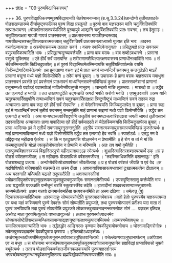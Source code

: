 +++
title = "09 पुरुषविद्याधिकरणम्"

+++
36. पुरुषविद्याधिकरणम्पुरुषविद्यायामपि चेतरेषामनाम्नात् (ब्र.सू.3.3.24)छान्दोग्ये तृतीयप्रपाठके षोडशखण्डारम्भे दीर्घायुष्ट्वफलिका पुरुष विद्या प्रस्तूयते ॥ पुरुषो वाव यज्ञस्तस्य यानि चतुर्विँशतिवर्षाणि तत्प्रातःसवनम् ॥षोडशोत्तरशतवर्षपरिमिते पुरुषायुषे आद्यानि चतुर्विंशतिवर्षाणि प्रातः सवनम् । तत्र हेतुमाह । चतुर्विंशत्यक्षरा गायत्री गायत्रं प्रातस्सवनम् ॥ प्रातःसवनस्य गायत्रीछन्दस्त्वाद् गायत्रीछन्दसश्चतुर्विंशत्यक्षरात्मकत्वात् चतुर्विंशतिवर्षे प्रातःसवनत्वाध्यासो युज्यत इति भावः ॥तदस्य वसवोऽन्वायत्ताः ॥ अस्योपासकस्य तत्प्रातः सवनं । वसवः स्वामित्वेनानुगताः । प्रसिद्धयज्ञे प्रातः सवनस्य वसुस्वामिकत्वादिति भावः । प्रसिद्धान्वसून्व्यावर्त्तयति ॥ प्राणा वाव वसवः ॥ वाव शब्दोऽवधारणे । प्राणानां वसुत्वे युक्तिमाह ॥ एते हीदँ सर्वं वासयन्ति ॥ शरीराणामशैथिल्यलक्षणवासस्य प्राणाधीनत्वादिति भावः ॥ तं चेदेतस्मिन्वयसि किञ्चिदुपतपेत् ॥ तं पुरुषं विद्यानिष्ठमेतस्मिन्वयसि चतुर्विंशतिवर्षात्मके वयसि किञ्चिद्रोगादिबाधेतेत्यर्थः ॥स ब्रूयात्प्राणा वसवः इदं मे प्रातः सवनं माध्यन्दिनँ सवनमनु सन्तनुतेऽति माऽहँ प्राणानां वसूनां मध्ये यज्ञो विलोप्सीयेति ॥ तदेमं मन्त्रं ब्रूयात् । स उपासकः हे प्राणा वसवः यज्ञरूपस्य ममाधुना प्रातस्सवनं प्रवर्त्तते इदं प्रवर्त्तमानं प्रातःसवनं माध्यन्दिनसवनेनाविच्छिन्नं कुरुत । प्रातस्सवनेशानां प्राणानां वसूनाम्मध्ये यज्ञोऽहं यज्ञरूपोऽहं माविलोप्सीयलुप्तो माभूवम् । छान्दसो माङि लुङभावः । माशब्दो वा ॥ उद्धैव तत एत्यगदो ह भवति ॥ तत उपतापादुदेति उद्गच्छति अगदो भवति अरोगो भवति । एवमुत्तरत्रापि ॥अथ यानि चतुश्चत्वारिँशद्वर्षाणि तन्माध्यन्दिनं सवनं चतुश्चत्वारिँशदक्षरा त्रिष्टुप्त्रैष्टुभं माध्यन्दिनं सवनं तदस्य रुद्रा अन्वायत्ताः प्राणा वाव रुद्रा एते हीदँ सर्वं रोदयन्ति । तं चेदेतस्मिन्वयसि किञ्चिदुपतपेत् स ब्रूयात् । प्राणा रुद्रा इदं मे माध्यन्दिनँ सवनं तृतीयं सवनमनु सन्तनुतेति माहं प्राणानां रुद्राणां मध्ये यज्ञो विलोप्सीयेति । उद्धैव तत एत्यगदो ह भवति । अथ यान्यष्टाचत्वारिँशद्वर्षाणि तत्तृतीयं सवनमष्टाचत्वारिंशदक्षरा जगती जागतं तृतीयसवनं तदस्यादित्या अन्वायत्ताः प्राणा वावादित्या एते हीदँ सर्वमाददते तं चेदेतस्मिन्वयसि किञ्चिदुपतपेत्स ब्रूयात् । प्राणा आदित्याः इदं मे तृतीयँ सवनमायुरनुसन्तनुतेति ॥तृतीयं सवनात्मकमायुरासमाप्त्यविच्छिन्नं कुरुतेत्यर्थः ॥ माहं प्राणानामादित्यानां मध्ये यज्ञो विलोप्सीयेति उद्धैव तत एत्यगदो हैव भवति ॥ स्पष्टोऽर्थः ॥ एतद्ध स्म वै तद्विद्वानाह महीदास ऐतरेयः । स किं म एतदुपतपसि योऽहमनेन न प्रेष्यामीति ॥ हे रोग स त्वं मे मां किं कस्मादुपतपसि योऽहं त्वत्कृतेनोपतापेन न प्रेष्यामि न मरिष्यामि । अतः तव श्रमो वृथैवेति । एतत्पुरुषविज्ञानस्वरूपं विद्वानितरपुत्रो महीदासनामाऽऽह स्मेत्यर्थः । शुभ्रादित्वादितरशब्दादपत्यार्थे ढक् ॥स ह षोडशं वर्षशतमजीवत् ॥ स महीदासः षोडशाधिकं वर्षशतमजीवत् । "तदस्मिन्नधिकमिति दशान्ताड्डः'' इति षोडशशब्दाड्ड प्रत्ययः । अन्योप्येवंवित्षोडशवर्षशतं जीवतीत्याह ॥ प्र ह षोडशं वर्षशतं जीवति य एवं वेद ॥स यदशिशिषति यत्पिपासति यन्नरमते ता अस्य दीक्षा । अशनायापिपासारत्यभावानां दुःखात्मकत्वेन दीक्षात्वम् ॥ अथ यदश्नाति यत्पिबति यद्रमते तदुपसदैरेति ॥ अशनपानरतीनां पयोव्रतादियुक्तोपसद्वत्सुखरूपत्वादुपसद्रूपत्वमुपसद्भिः समानतामेतीत्यर्थः । उपसद्दृष्टिस्तासु कर्त्तव्येति भावः । अथ यद्धसति यज्जक्षति यन्मैथुनं चरति स्तुतशस्त्रैरेव तदेति ॥ हासादीनां शब्दवत्त्वसाम्यात्स्तुतशस्त्रैः साम्यमेतीत्यर्थः ॥अथ यत्तपो दानमार्जवमहिंसा सत्यवचनमिति ता अस्य दक्षिणाः ॥ धर्मत्वतु (पु) ष्टिकरत्वसाम्यादितिभावः ॥तस्मादाहुः सोष्यत्यसोष्टेति पुनरुत्पादनमेवास्य ॥यतो हेतोः पुरुषस्यैव यज्ञरूपत्वमत एव यथा यज्ञं करिष्यमाणे पुरुषे देवदत्तः सोमं सोष्यतीति प्रयुञ्जते, तथा पुरुषस्योत्पादनं प्रतीक्ष्य यदा माता तं पुरुषं जनयिष्यति तदा पुरुषं सोष्यतीति प्रयुञ्जते लोकास्तदुत्पादनादनन्तरमसोष्ट सोमं .... यज्ञदत्त इतिवत् असोष्ट माता पुरुषमित्युत्पत्तेः पश्चात्प्रयुञ्जते । ततश्च पुरुषस्योत्पादनमेव सोष्यत्यसोष्टेतिशब्दसम्बन्धित्वसामान्याद्यज्ञानुष्ठानलक्षणमुत्पादनमित्यर्थः ॥तन्मरणमेवावभृथः ॥ समाप्तित्वसामान्यादिति भावः ॥ तद्धैतद्धोर आङ्गिरसः कृष्णाय देवकीपुत्रायोक्त्वोवाच ॥ घोरनामाङ्गिरोगोत्रः । तदेतत्पुरुषयज्ञदर्शनं देवकीपुत्राय कृष्णाय । इतिशब्दोऽध्याहर्त्तव्यः । तच्छेषभूतन्तत्प्रीत्यर्थमित्युक्त्वेत्यनुसन्धायोवाचाऽनुष्ठितवानित्यर्थः । वचेर्ल्लक्षणयाऽनुष्ठानार्थत्वम् ॥अपिपास एव स बभूव ॥ स घोरनामा भगवच्छेषत्वानुसन्धानपूर्वकपुरुषयज्ञोपासनानुष्ठानेन ब्रह्मविद्यां प्राप्यापिपासो मुक्तो बभूवेत्यर्थः । ततश्च षोडशाधिकवर्षशतजीवनफलकस्यापि पुरुषयज्ञदर्शनस्य भगवच्छेषत्वानुसन्धानपूर्वकमनुष्ठितस्य ब्रह्मविद्योपयोगित्वमप्यस्तीति भावः ॥